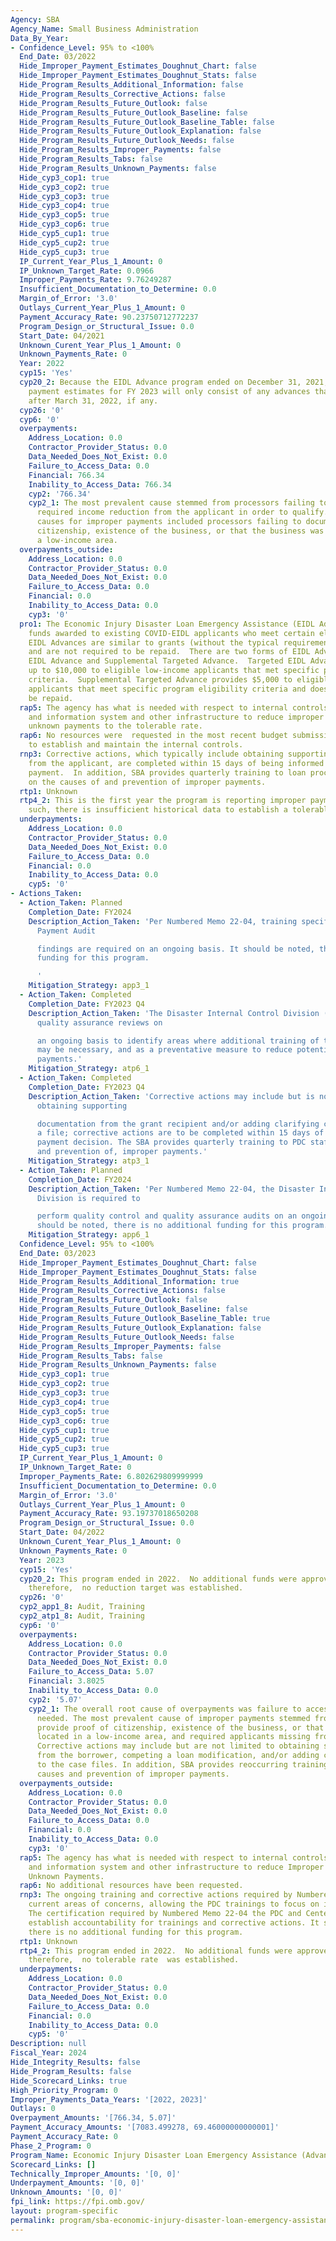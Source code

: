 ```yaml
---
Agency: SBA
Agency_Name: Small Business Administration
Data_By_Year:
- Confidence_Level: 95% to <100%
  End_Date: 03/2022
  Hide_Improper_Payment_Estimates_Doughnut_Chart: false
  Hide_Improper_Payment_Estimates_Doughnut_Stats: false
  Hide_Program_Results_Additional_Information: false
  Hide_Program_Results_Corrective_Actions: false
  Hide_Program_Results_Future_Outlook: false
  Hide_Program_Results_Future_Outlook_Baseline: false
  Hide_Program_Results_Future_Outlook_Baseline_Table: false
  Hide_Program_Results_Future_Outlook_Explanation: false
  Hide_Program_Results_Future_Outlook_Needs: false
  Hide_Program_Results_Improper_Payments: false
  Hide_Program_Results_Tabs: false
  Hide_Program_Results_Unknown_Payments: false
  Hide_cyp3_cop1: true
  Hide_cyp3_cop2: true
  Hide_cyp3_cop3: true
  Hide_cyp3_cop4: true
  Hide_cyp3_cop5: true
  Hide_cyp3_cop6: true
  Hide_cyp5_cup1: true
  Hide_cyp5_cup2: true
  Hide_cyp5_cup3: true
  IP_Current_Year_Plus_1_Amount: 0
  IP_Unknown_Target_Rate: 0.0966
  Improper_Payments_Rate: 9.76249287
  Insufficient_Documentation_to_Determine: 0.0
  Margin_of_Error: '3.0'
  Outlays_Current_Year_Plus_1_Amount: 0
  Payment_Accuracy_Rate: 90.23750712772237
  Program_Design_or_Structural_Issue: 0.0
  Start_Date: 04/2021
  Unknown_Curent_Year_Plus_1_Amount: 0
  Unknown_Payments_Rate: 0
  Year: 2022
  cyp15: 'Yes'
  cyp20_2: Because the EIDL Advance program ended on December 31, 2021, the improper
    payment estimates for FY 2023 will only consist of any advances that were disbursed
    after March 31, 2022, if any.
  cyp26: '0'
  cyp6: '0'
  overpayments:
    Address_Location: 0.0
    Contractor_Provider_Status: 0.0
    Data_Needed_Does_Not_Exist: 0.0
    Failure_to_Access_Data: 0.0
    Financial: 766.34
    Inability_to_Access_Data: 766.34
    cyp2: '766.34'
    cyp2_1: The most prevalent cause stemmed from processors failing to obtain the
      required income reduction from the applicant in order to qualify.  Additional
      causes for improper payments included processors failing to document the applicant's
      citizenship, existence of the business, or that the business was located in
      a low-income area.
  overpayments_outside:
    Address_Location: 0.0
    Contractor_Provider_Status: 0.0
    Data_Needed_Does_Not_Exist: 0.0
    Failure_to_Access_Data: 0.0
    Financial: 0.0
    Inability_to_Access_Data: 0.0
    cyp3: '0'
  pro1: The Economic Injury Disaster Loan Emergency Assistance (EIDL Advance) are
    funds awarded to existing COVID-EIDL applicants who meet certain eligibility criteria.  The
    EIDL Advances are similar to grants (without the typical requirements for grants)
    and are not required to be repaid.  There are two forms of EIDL Advances, Targeted
    EIDL Advance and Supplemental Targeted Advance.  Targeted EIDL Advance provides
    up to $10,000 to eligible low-income applicants that met specific program eligibility
    criteria.  Supplemental Targeted Advance provides $5,000 to eligible low-income
    applicants that meet specific program eligibility criteria and does not need to
    be repaid.
  rap5: The agency has what is needed with respect to internal controls, human capital
    and information system and other infrastructure to reduce improper payments and
    unknown payments to the tolerable rate.
  rap6: No resources were  requested in the most recent budget submission of the agency
    to establish and maintain the internal controls.
  rnp3: Corrective actions, which typically include obtaining supporting documentation
    from the applicant, are completed within 15 days of being informed of the improper
    payment.  In addition, SBA provides quarterly training to loan processing staff
    on the causes of and prevention of improper payments.
  rtp1: Unknown
  rtp4_2: This is the first year the program is reporting improper payment data.  As
    such, there is insufficient historical data to establish a tolerable rate.
  underpayments:
    Address_Location: 0.0
    Contractor_Provider_Status: 0.0
    Data_Needed_Does_Not_Exist: 0.0
    Failure_to_Access_Data: 0.0
    Financial: 0.0
    Inability_to_Access_Data: 0.0
    cyp5: '0'
- Actions_Taken:
  - Action_Taken: Planned
    Completion_Date: FY2024
    Description_Action_Taken: 'Per Numbered Memo 22-04, training specific to Improper
      Payment Audit

      findings are required on an ongoing basis. It should be noted, there is no additional
      funding for this program.

      '
    Mitigation_Strategy: app3_1
  - Action_Taken: Completed
    Completion_Date: FY2023 Q4
    Description_Action_Taken: 'The Disaster Internal Control Division (DICD) conducts
      quality assurance reviews on

      an ongoing basis to identify areas where additional training of the PDC Departments
      may be necessary, and as a preventative measure to reduce potentially improper
      payments.'
    Mitigation_Strategy: atp6_1
  - Action_Taken: Completed
    Completion_Date: FY2023 Q4
    Description_Action_Taken: 'Corrective actions may include but is not limited to
      obtaining supporting

      documentation from the grant recipient and/or adding clarifying comments to
      a file; corrective actions are to be completed within 15 days of the final improper
      payment decision. The SBA provides quarterly training to PDC staff on the causes
      and prevention of, improper payments.'
    Mitigation_Strategy: atp3_1
  - Action_Taken: Planned
    Completion_Date: FY2024
    Description_Action_Taken: 'Per Numbered Memo 22-04, the Disaster Internal Controls
      Division is required to

      perform quality control and quality assurance audits on an ongoing basis. It
      should be noted, there is no additional funding for this program.'
    Mitigation_Strategy: app6_1
  Confidence_Level: 95% to <100%
  End_Date: 03/2023
  Hide_Improper_Payment_Estimates_Doughnut_Chart: false
  Hide_Improper_Payment_Estimates_Doughnut_Stats: false
  Hide_Program_Results_Additional_Information: true
  Hide_Program_Results_Corrective_Actions: false
  Hide_Program_Results_Future_Outlook: false
  Hide_Program_Results_Future_Outlook_Baseline: false
  Hide_Program_Results_Future_Outlook_Baseline_Table: true
  Hide_Program_Results_Future_Outlook_Explanation: false
  Hide_Program_Results_Future_Outlook_Needs: false
  Hide_Program_Results_Improper_Payments: false
  Hide_Program_Results_Tabs: false
  Hide_Program_Results_Unknown_Payments: false
  Hide_cyp3_cop1: true
  Hide_cyp3_cop2: true
  Hide_cyp3_cop3: true
  Hide_cyp3_cop4: true
  Hide_cyp3_cop5: true
  Hide_cyp3_cop6: true
  Hide_cyp5_cup1: true
  Hide_cyp5_cup2: true
  Hide_cyp5_cup3: true
  IP_Current_Year_Plus_1_Amount: 0
  IP_Unknown_Target_Rate: 0
  Improper_Payments_Rate: 6.802629809999999
  Insufficient_Documentation_to_Determine: 0.0
  Margin_of_Error: '3.0'
  Outlays_Current_Year_Plus_1_Amount: 0
  Payment_Accuracy_Rate: 93.19737018650208
  Program_Design_or_Structural_Issue: 0.0
  Start_Date: 04/2022
  Unknown_Curent_Year_Plus_1_Amount: 0
  Unknown_Payments_Rate: 0
  Year: 2023
  cyp15: 'Yes'
  cyp20_2: This program ended in 2022.  No additional funds were approved or awarded;
    therefore,  no reduction target was established.
  cyp26: '0'
  cyp2_app1_8: Audit, Training
  cyp2_atp1_8: Audit, Training
  cyp6: '0'
  overpayments:
    Address_Location: 0.0
    Contractor_Provider_Status: 0.0
    Data_Needed_Does_Not_Exist: 0.0
    Failure_to_Access_Data: 5.07
    Financial: 3.8025
    Inability_to_Access_Data: 0.0
    cyp2: '5.07'
    cyp2_1: The overall root cause of overpayments was failure to access data/information
      needed. The most prevalent cause of improper payments stemmed from failure to
      provide proof of citizenship, existence of the business, or that business was
      located in a low-income area, and required applicants missing from application.
      Corrective actions may include but are not limited to obtaining supporting documentation
      from the borrower, competing a loan modification, and/or adding clarifying comments
      to the case files. In addition, SBA provides reoccurring training to staff on
      causes and prevention of improper payments.
  overpayments_outside:
    Address_Location: 0.0
    Contractor_Provider_Status: 0.0
    Data_Needed_Does_Not_Exist: 0.0
    Failure_to_Access_Data: 0.0
    Financial: 0.0
    Inability_to_Access_Data: 0.0
    cyp3: '0'
  rap5: The agency has what is needed with respect to internal controls, human capital
    and information system and other infrastructure to reduce Improper Payments and
    Unknown Payments.
  rap6: No additional resources have been requested.
  rnp3: The ongoing training and corrective actions required by Numbered Memo 22-04address
    current areas of concerns, allowing the PDC trainings to focus on identified areas.
    The certification required by Numbered Memo 22-04 the PDC and Center Director
    establish accountability for trainings and corrective actions. It should be noted,
    there is no additional funding for this program.
  rtp1: Unknown
  rtp4_2: This program ended in 2022.  No additional funds were approved or awarded;
    therefore,  no tolerable rate  was established.
  underpayments:
    Address_Location: 0.0
    Contractor_Provider_Status: 0.0
    Data_Needed_Does_Not_Exist: 0.0
    Failure_to_Access_Data: 0.0
    Financial: 0.0
    Inability_to_Access_Data: 0.0
    cyp5: '0'
Description: null
Fiscal_Year: 2024
Hide_Integrity_Results: false
Hide_Program_Results: false
Hide_Scorecard_Links: true
High_Priority_Program: 0
Improper_Payments_Data_Years: '[2022, 2023]'
Outlays: 0
Overpayment_Amounts: '[766.34, 5.07]'
Payment_Accuracy_Amounts: '[7083.499278, 69.46000000000001]'
Payment_Accuracy_Rate: 0
Phase_2_Program: 0
Program_Name: Economic Injury Disaster Loan Emergency Assistance (Advance)
Scorecard_Links: []
Technically_Improper_Amounts: '[0, 0]'
Underpayment_Amounts: '[0, 0]'
Unknown_Amounts: '[0, 0]'
fpi_link: https://fpi.omb.gov/
layout: program-specific
permalink: program/sba-economic-injury-disaster-loan-emergency-assistance-advan-ea85f8e9
---
```

